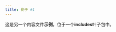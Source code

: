 ```yaml
---
title: 例子 #1
---
```


<!--
---
title: Example #1
---
-->

<!--
This is another **example** content file inside the **includes** leaf bundle.
-->

这是另一个内容文件**示例**，位于一个**includes**叶子包中。



